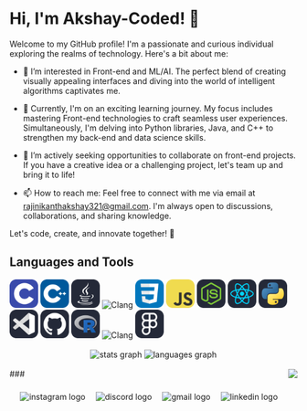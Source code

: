 # Hi, I'm Akshay-Coded! 👋

Welcome to my GitHub profile! I'm a passionate and curious individual exploring the realms of technology. Here's a bit about me:

- 👀 I’m interested in Front-end and ML/AI. The perfect blend of creating visually appealing interfaces and diving into the world of intelligent algorithms captivates me.

- 🌱 Currently, I'm on an exciting learning journey. My focus includes mastering Front-end technologies to craft seamless user experiences. Simultaneously, I'm delving into Python libraries, Java, and C++ to strengthen my back-end and data science skills.

- 💞 I’m actively seeking opportunities to collaborate on front-end projects. If you have a creative idea or a challenging project, let's team up and bring it to life!

- 📫 How to reach me: Feel free to connect with me via email at [rajinikanthakshay321@gmail.com](mailto:rajinikanthakshay321@gmail.com). I'm always open to discussions, collaborations, and sharing knowledge.

Let's code, create, and innovate together! 🚀

<!---
Akshay-Coded/Akshay-Coded is a ✨ special ✨ repository because its `README.md` (this file) appears on your GitHub profile.
You can click the Preview link to take a look at your changes.
--->
## Languages and Tools
<div display="inline">
<img src="https://raw.githubusercontent.com/tandpfun/skill-icons/e67133bc60d96561bc247dfbc3eece0a897285c8/icons/C.svg" alt="Clang" width="50"/>
<img src="https://raw.githubusercontent.com/tandpfun/skill-icons/e67133bc60d96561bc247dfbc3eece0a897285c8/icons/CPP.svg" alt="Clang" width="50"/>
<img src="https://raw.githubusercontent.com/tandpfun/skill-icons/e67133bc60d96561bc247dfbc3eece0a897285c8/icons/Java-Dark.svg" alt="Clang" width="50"/>
<img src="https://raw.githubusercontent.com/tandpfun/skill-icons/e67133bc60d96561bc247dfbc3eece0a897285c8/icons/Htmx-Dark.svg" alt="Clang" width="50"/>
<img src="https://raw.githubusercontent.com/tandpfun/skill-icons/e67133bc60d96561bc247dfbc3eece0a897285c8/icons/CSS.svg" alt="Clang" width="50"/>
<img src="https://raw.githubusercontent.com/tandpfun/skill-icons/e67133bc60d96561bc247dfbc3eece0a897285c8/icons/JavaScript.svg" alt="Clang" width="50"/>
<img src="https://raw.githubusercontent.com/tandpfun/skill-icons/e67133bc60d96561bc247dfbc3eece0a897285c8/icons/NodeJS-Dark.svg" alt="Clang" width="50"/>
<img src="https://raw.githubusercontent.com/tandpfun/skill-icons/e67133bc60d96561bc247dfbc3eece0a897285c8/icons/React-Dark.svg" alt="Clang" width="50"/>
<img src="https://raw.githubusercontent.com/tandpfun/skill-icons/e67133bc60d96561bc247dfbc3eece0a897285c8/icons/Python-Dark.svg" alt="Clang" width="50"/>
<img src="https://raw.githubusercontent.com/tandpfun/skill-icons/e67133bc60d96561bc247dfbc3eece0a897285c8/icons/VSCode-Dark.svg" alt="Clang" width="50"/>
<img src="https://raw.githubusercontent.com/tandpfun/skill-icons/e67133bc60d96561bc247dfbc3eece0a897285c8/icons/Github-Dark.svg" alt="Clang" width="50"/>
<img src="https://raw.githubusercontent.com/tandpfun/skill-icons/e67133bc60d96561bc247dfbc3eece0a897285c8/icons/R-Dark.svg" alt="Clang" width="50"/>
  <img src="https://raw.githubusercontent.com/tandpfun/skill-icons/e67133bc60d96561bc247dfbc3eece0a897285c8/icons/Windows-Dark.svg" alt="Clang" width="50"/>
<img src="https://raw.githubusercontent.com/tandpfun/skill-icons/e67133bc60d96561bc247dfbc3eece0a897285c8/icons/Figma-Dark.svg" alt="Clang" width="50"/>
</div>


<br>
<div align="center">
  <img src="https://github-readme-stats.vercel.app/api?username=Akshay-coded&hide_title=false&hide_rank=false&show_icons=true&include_all_commits=true&count_private=true&disable_animations=false&theme=dracula&locale=en&hide_border=false" height="150" alt="stats graph"  />
  <img src="https://github-readme-stats.vercel.app/api/top-langs?username=Akshay-coded&locale=en&hide_title=false&layout=compact&card_width=320&langs_count=5&theme=dracula&hide_border=false" height="150" alt="languages graph"  />
</div>
<br>
###

<img align="right" height="150" src="git.gif"  />

###



###

<div style="display: flex; justify-content: space-evenly; align-items: center;">
  <img src="https://img.shields.io/static/v1?message=Instagram&logo=instagram&label=&color=E4405F&logoColor=white&labelColor=&style=for-the-badge" height="35" alt="instagram logo" />
  <img src="https://img.shields.io/static/v1?message=Discord&logo=discord&label=&color=7289DA&logoColor=white&labelColor=&style=for-the-badge" height="35" alt="discord logo" />
  <img src="https://img.shields.io/static/v1?message=Gmail&logo=gmail&label=&color=D14836&logoColor=white&labelColor=&style=for-the-badge" height="35" alt="gmail logo" />
  <img src="https://img.shields.io/static/v1?message=LinkedIn&logo=linkedin&label=&color=0077B5&logoColor=white&labelColor=&style=for-the-badge" height="35" alt="linkedin logo" />
</div>



